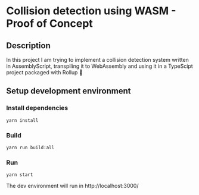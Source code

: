 # Collision detection using WASM - Proof of Concept

## Description

In this project I am trying to implement a collision detection system written in AssemblyScript, transpiling it to WebAssembly and using it in a TypeScipt project packaged with Rollup 🥵

## Setup development environment

### Install dependencies

`yarn install`

### Build

`yarn run build:all`

### Run

`yarn start`

The dev environment will run in http://localhost:3000/
